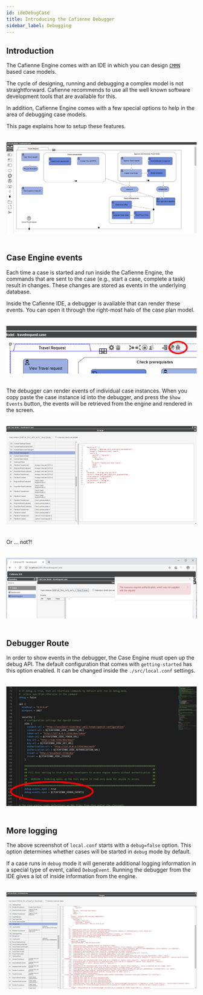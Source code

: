 ```yaml
---
id: ideDebugCase
title: Introducing the Cafienne Debugger
sidebar_label: Debugging
---
```


## Introduction
The Cafienne Engine comes with an IDE in which you can design [`CMMN`](https://omg.org/spec/CMMN) based case models.

The cycle of designing, running and debugging a complex model is not straightforward.
Cafienne recommends to use all the well known software development tools that are available for this.

In addition, Cafienne Engine comes with a few special options to help in the area of debugging case models.

This page explains how to setup these features.

<p align="center" style="padding-top:20px;padding-bottom:20px">
  <img src="assets/cafienne-ide/ide-sample.png">
</p>

## Case Engine events
Each time a case is started and run inside the Cafienne Engine, the commands that are sent to the case (e.g., start a case, complete a task) result in changes. These changes are stored as events in the underlying database.

Inside the Cafienne IDE, a debugger is available that can render these events. You can open it through the right-most halo of the case plan model.

<p align="center" style="padding-top:20px;padding-bottom:20px">
  <img src="assets/cafienne-ide/debugger-halo.png">
</p>

The debugger can render events of individual case instances.
When you copy paste the case instance id into the debugger, and press the `Show Events` button, the events will be retrieved from the engine and rendered in the screen.

<p align="center" style="padding-top:20px;padding-bottom:20px">
  <img src="assets/cafienne-ide/debugger-task.png">
</p>

Or ... not?!

<p align="center" style="padding-top:20px;padding-bottom:20px">
  <img src="assets/cafienne-ide/debugger-route-closed.png">
</p>

## Debugger Route
In order to show events in the debugger, the Case Engine must open up the debug API.
The default configuration that comes with `getting-started` has this option enabled.
It can be changed inside the `./src/local.conf` settings.

<p align="center" style="padding-top:20px;padding-bottom:20px">
  <img src="assets/cafienne-ide/open-debugger-route.png">
</p>

## More logging
The above screenshot of `local.conf` starts with a `debug=false` option.
This option determines whether cases will be started in `debug` mode by default.

If a case runs in `debug` mode it will generate additional logging information in a special type of event, called `DebugEvent`. Running the debugger from the IDE gives a lot of inside information from the engine.

<p align="center" style="padding-top:20px;padding-bottom:20px">
  <img src="assets/cafienne-ide/debugger-logmessages.png">
</p>



